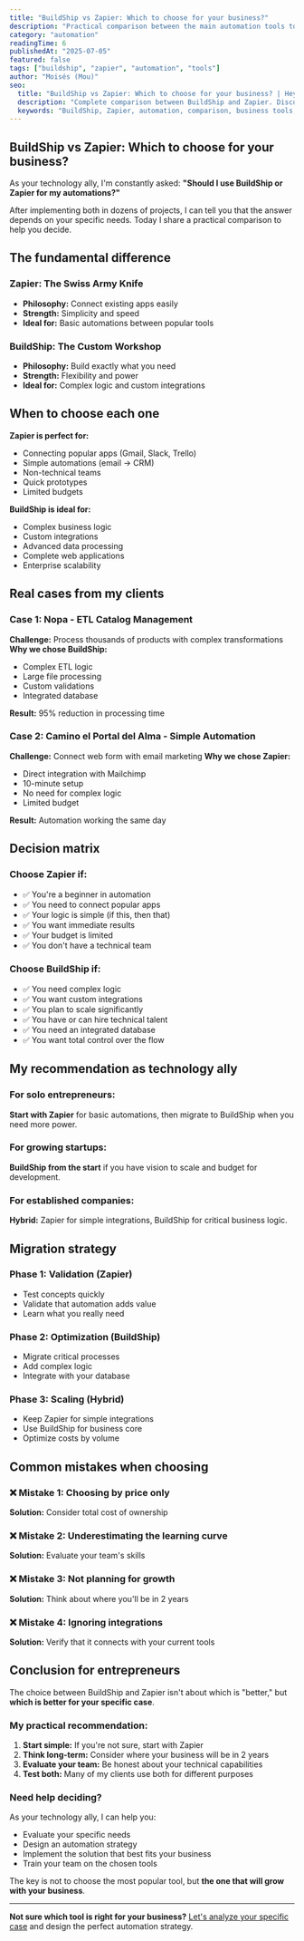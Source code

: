 ```yaml
---
title: "BuildShip vs Zapier: Which to choose for your business?"
description: "Practical comparison between the main automation tools to help you make the best decision for your project."
category: "automation"
readingTime: 6
publishedAt: "2025-07-05"
featured: false
tags: ["buildship", "zapier", "automation", "tools"]
author: "Moisés (Mou)"
seo:
  title: "BuildShip vs Zapier: Which to choose for your business? | HeyMou"
  description: "Complete comparison between BuildShip and Zapier. Discover which automation tool is best for your business with real examples and practical recommendations."
  keywords: "BuildShip, Zapier, automation, comparison, business tools, workflows, integrations"
---
```


## BuildShip vs Zapier: Which to choose for your business?

As your technology ally, I'm constantly asked: **"Should I use BuildShip or Zapier for my automations?"**

After implementing both in dozens of projects, I can tell you that the answer depends on your specific needs. Today I share a practical comparison to help you decide.

## The fundamental difference

### Zapier: The Swiss Army Knife

- **Philosophy:** Connect existing apps easily
- **Strength:** Simplicity and speed
- **Ideal for:** Basic automations between popular tools

### BuildShip: The Custom Workshop

- **Philosophy:** Build exactly what you need
- **Strength:** Flexibility and power
- **Ideal for:** Complex logic and custom integrations

## When to choose each one

**Zapier is perfect for:**

- Connecting popular apps (Gmail, Slack, Trello)
- Simple automations (email → CRM)
- Non-technical teams
- Quick prototypes
- Limited budgets

**BuildShip is ideal for:**

- Complex business logic
- Custom integrations
- Advanced data processing
- Complete web applications
- Enterprise scalability

## Real cases from my clients

### Case 1: Nopa - ETL Catalog Management

**Challenge:** Process thousands of products with complex transformations
**Why we chose BuildShip:**

- Complex ETL logic
- Large file processing
- Custom validations
- Integrated database

**Result:** 95% reduction in processing time

### Case 2: Camino el Portal del Alma - Simple Automation

**Challenge:** Connect web form with email marketing
**Why we chose Zapier:**

- Direct integration with Mailchimp
- 10-minute setup
- No need for complex logic
- Limited budget

**Result:** Automation working the same day

## Decision matrix

### Choose Zapier if:

- ✅ You're a beginner in automation
- ✅ You need to connect popular apps
- ✅ Your logic is simple (if this, then that)
- ✅ You want immediate results
- ✅ Your budget is limited
- ✅ You don't have a technical team

### Choose BuildShip if:

- ✅ You need complex logic
- ✅ You want custom integrations
- ✅ You plan to scale significantly
- ✅ You have or can hire technical talent
- ✅ You need an integrated database
- ✅ You want total control over the flow

## My recommendation as technology ally

### For solo entrepreneurs:

**Start with Zapier** for basic automations, then migrate to BuildShip when you need more power.

### For growing startups:

**BuildShip from the start** if you have vision to scale and budget for development.

### For established companies:

**Hybrid:** Zapier for simple integrations, BuildShip for critical business logic.

## Migration strategy

### Phase 1: Validation (Zapier)

- Test concepts quickly
- Validate that automation adds value
- Learn what you really need

### Phase 2: Optimization (BuildShip)

- Migrate critical processes
- Add complex logic
- Integrate with your database

### Phase 3: Scaling (Hybrid)

- Keep Zapier for simple integrations
- Use BuildShip for business core
- Optimize costs by volume

## Common mistakes when choosing

### ❌ Mistake 1: Choosing by price only

**Solution:** Consider total cost of ownership

### ❌ Mistake 2: Underestimating the learning curve

**Solution:** Evaluate your team's skills

### ❌ Mistake 3: Not planning for growth

**Solution:** Think about where you'll be in 2 years

### ❌ Mistake 4: Ignoring integrations

**Solution:** Verify that it connects with your current tools

## Conclusion for entrepreneurs

The choice between BuildShip and Zapier isn't about which is "better," but **which is better for your specific case**.

### My practical recommendation:

1. **Start simple:** If you're not sure, start with Zapier
2. **Think long-term:** Consider where your business will be in 2 years
3. **Evaluate your team:** Be honest about your technical capabilities
4. **Test both:** Many of my clients use both for different purposes

### Need help deciding?

As your technology ally, I can help you:

- Evaluate your specific needs
- Design an automation strategy
- Implement the solution that best fits your business
- Train your team on the chosen tools

The key is not to choose the most popular tool, but **the one that will grow with your business**.

---

**Not sure which tool is right for your business?** [Let's analyze your specific case](mailto:soymoisesvera@gmail.com) and design the perfect automation strategy.